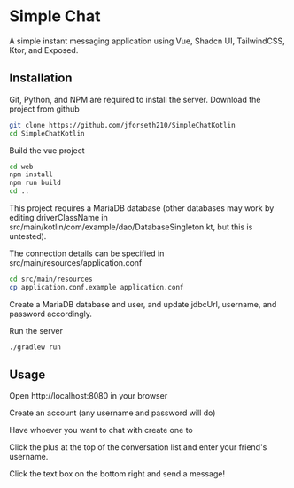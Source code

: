 # Simple Chat
A simple instant messaging application using Vue, Shadcn UI, TailwindCSS, Ktor, and Exposed. 

## Installation 
Git, Python, and NPM are required to install the server. 
Download the project from github
``` bash
git clone https://github.com/jforseth210/SimpleChatKotlin
cd SimpleChatKotlin
```

Build the vue project
```bash
cd web
npm install
npm run build
cd ..
```

This project requires a MariaDB database (other databases may work by editing driverClassName in src/main/kotlin/com/example/dao/DatabaseSingleton.kt, but this is untested).

The connection details can be specified in src/main/resources/application.conf
```bash
cd src/main/resources
cp application.conf.example application.conf
```
Create a MariaDB database and user, and update jdbcUrl, username, and password accordingly.

Run the server
```bash
./gradlew run
```

## Usage
Open http://localhost:8080 in your browser

Create an account (any username and password will do)

Have whoever you want to chat with create one to

Click the plus at the top of the conversation list 
and enter your friend's username. 

Click the text box on the bottom right and send a message!

